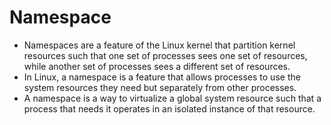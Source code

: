 # Namespace
- Namespaces are a feature of the Linux kernel that partition kernel resources such that 
  one set of processes sees one set of resources, while another set of processes sees a different set of resources.
- In Linux, a namespace is a feature that allows processes to use the system resources 
  they need but separately from other processes. 
- A namespace is a way to virtualize a global system resource such that a process that needs 
  it operates in an isolated instance of that resource.
